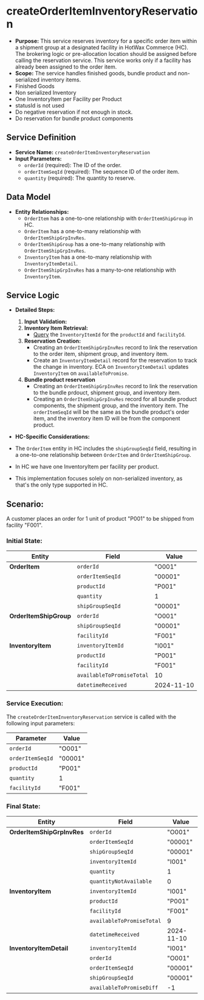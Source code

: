 # createOrderItemInventoryReservation

*   **Purpose:** This service reserves inventory for a specific order item within a shipment group at a designated facility in HotWax Commerce (HC).
      The brokering logic or pre-allocation location should be assigned before calling the reservation service. This service works only if a facility has already been assigned to the order item.
*   **Scope:** The service handles finished goods, bundle product and non-serialized inventory items.
  * Finished Goods
  * Non serialized Inventory
  * One InventoryItem per Facility per Product
  * statusId is not used
  * Do negative reservation if not enough in stock.
  * Do reservation for bundle product components

## Service Definition

*   **Service Name:** `createOrderItemInventoryReservation`
*   **Input Parameters:**
    *   `orderId` (required): The ID of the order.
    *   `orderItemSeqId` (required): The sequence ID of the order item.
    *   `quantity` (required): The quantity to reserve.

## Data Model

*   **Entity Relationships:**
    *   `OrderItem` has a one-to-one relationship with `OrderItemShipGroup` in HC.
    *   `OrderItem` has a one-to-many relationship with `OrderItemShipGrpInvRes`.
    *   `OrderItemShipGroup` has a one-to-many relationship with `OrderItemShipGrpInvRes`.
    *   `InventoryItem` has a one-to-many relationship with `InventoryItemDetail`.
    *   `OrderItemShipGrpInvRes` has a many-to-one relationship with `InventoryItem`.

## Service Logic

*   **Detailed Steps:**
    1. **Input Validation:**
    2. **Inventory Item Retrieval:**
        *   [Query](findOrCreateFacilityInventoryItem.md) the `InventoryItemId` for the `productId` and `facilityId`.
    3. **Reservation Creation:**
        *   Creating an `OrderItemShipGrpInvRes` record to link the reservation to the order item, shipment group, and inventory item.
        *   Create an `InventoryItemDetail` record for the reservation to track the change in inventory. ECA on `InventoryItemDetail` updates `InventoryItem` on `availableToPromise`.
    4. **Bundle product reservation**
        * Creating an `OrderItemShipGrpInvRes` record to link the reservation to the bundle prdouct, shipment group, and inventory item. 
        * Creating an `OrderItemShipGrpInvRes` record for all bundle product components, the shipment group, and the inventory item. The `orderItemSeqId` will be the same as the bundle product's order item, and the inventory item ID will be from the component product.

*   **HC-Specific Considerations:**
  *   The `OrderItem` entity in HC includes the `shipGroupSeqId` field, resulting in a one-to-one relationship between `OrderItem` and `OrderItemShipGroup`.
  *   In HC we have one InventoryItem per facility per product.
  *   This implementation focuses solely on non-serialized inventory, as that's the only type supported in HC.


## Scenario:

A customer places an order for 1 unit of product "P001" to be shipped from facility "F001".

### Initial State:

| Entity             | Field               | Value        |
|----------------------|----------------------|--------------|
| **OrderItem**       | `orderId`           | "O001"       |
|                    | `orderItemSeqId`    | "00001"      |
|                    | `productId`         | "P001"       |
|                    | `quantity`          | 1            |
|                    | `shipGroupSeqId`   | "00001"      |
| **OrderItemShipGroup** | `orderId`           | "O001"       |
|                    | `shipGroupSeqId`   | "00001"      |
|                    | `facilityId`        | "F001"       |
| **InventoryItem**    | `inventoryItemId`   | "I001"       |
|                    | `productId`         | "P001"       |
|                    | `facilityId`        | "F001"       |
|                    | `availableToPromiseTotal` | 10           |
|                    | `datetimeReceived`  | 2024-11-10   |


### Service Execution:

The `createOrderItemInventoryReservation` service is called with the following input parameters:

| Parameter         | Value        |
|------------------|--------------|
| `orderId`        | "O001"       |
| `orderItemSeqId` | "00001"      |
| `productId`      | "P001"       |
| `quantity`       | 1            |
| `facilityId`     | "F001"       |


### Final State:

| Entity                 | Field               | Value        |
|--------------------------|----------------------|--------------|
| **OrderItemShipGrpInvRes** | `orderId`           | "O001"       |
|                          | `orderItemSeqId`    | "00001"      |
|                          | `shipGroupSeqId`   | "00001"      |
|                          | `inventoryItemId`   | "I001"       |
|                          | `quantity`          | 1            |
|                          | `quantityNotAvailable` | 0            |
| **InventoryItem**        | `inventoryItemId`   | "I001"       |
|                          | `productId`         | "P001"       |
|                          | `facilityId`        | "F001"       |
|                          | `availableToPromiseTotal` | 9            |
|                          | `datetimeReceived`  | 2024-11-10   |
| **InventoryItemDetail**  | `inventoryItemId`   | "I001"       |
|                          | `orderId`           | "O001"       |
|                          | `orderItemSeqId`    | "00001"      |
|                          | `shipGroupSeqId`   | "00001"      |
|                          | `availableToPromiseDiff` | -1           |
